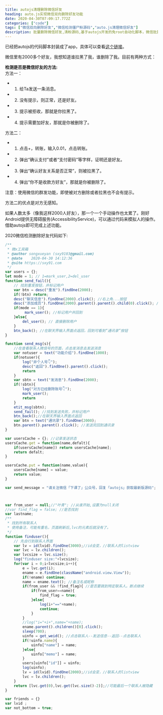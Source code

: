 ```yaml
---
title: autojs清理删除微信好友
heading: auto.js实现微信双向删除好友功能
date: 2020-04-30T07:09:17.772Z
categories: ["code"]
tags: ["微信双向删除好友","微信检测僵尸粉源码","auto.js清理微信好友"]
description: 批量删除微信好友,清粉源码,基于autojs开发的免root自动化脚本，微信批量删除朋友圈脚本,使用auto.js编写的免root运行。autojs微信群自动添加好友。2020微信检测删除好友代码。
---
```



已经把autojs的代码脚本封装成了app，具体可以查看[这个链接](https://www.sxy91.com/posts/wxtool/)。


微信里有2000多个好友，我想知道谁拉黑了我，谁删除了我。目前有两种方式：

**检测是否是微信好友的方法:**  
方法一：  
- 1. 给Ta发送一条消息。
- 2. 没有提示，则正常，还是好友。
- 3. 提示被拒收，那就是你拉黑了。
- 4. 提示需要加好友，那就是你被删除了。

方法二： 
- 1. 点击+，转账，输入0.01，点击转账。
- 2. 弹出“确认支付”或者“支付密码”等字样，证明还是好友。
- 3. 弹出“确认好友关系是否正常”，则被拉黑了。
- 4. 弹出“你不是收款方好友”，那就是你被删除了。

注意：使用微信的群发功能，即使被对方删除或者拉黑也不会有提示。


方法二的优点是对方无感知。

如果人数太多（像我这样2000人好友），那一个一个手动操作也太累了。刚好Android提供无障碍服务(AccessibilityService)，可以通过代码来模拟人的操作。借助autojs即可完成上述功能。


2020微信检测删除好友代码如下:
```javascript
/**
 * 微x工具箱
 * @author songxueyan (sxy9103@gmail.com)
 * @date    2020-04-30 14:12:36
 * @site https://sxy91.com
 */
var users = {};
let mode = 1; // 1=mark_user,2=del_user
function send_fail(){
    // 找到重发按钮，并标记用户
    var btn = desc("重发").findOne(2000);
    if(!btn) return;
    desc("聊天信息").findOne(2000).click(); //右上角...按钮 
    desc("添加成员").findOne(2000).parent().parent().child(0).click(); //通过添加成员找到个人头像并点击
    if(mode == 1){
         mark_user(); //标记用户并回到
    }else{
        del_user(); // 直接删除用户
    }
    btn_back(); //在聊天界输入界面点返回，回到可看到“通讯录”按钮
}

function send_msg(s){
    //在查看联系人微信号的页面，点击发消息去发送消息
    var notuser = text("功能介绍").findOne(1000);
    if(notuser){
        log("非个人号👇");
        desc("返回").findOne().parent().click();
        return
    }
    var sbtn = text("发消息").findOne(2000);
    if(!sbtn){
        log("对方已经删除账号👇");
        mark_user();
        return
    }
    etit_msg(sbtn);
    send_fail(); //找到发送失败，并标记用户
    btn_back();//在聊天界输入界面点返回
    var btn = text("通讯录").findOne(2000); 
    btn.parent().parent().click(); //发送完回到通讯录    
}

var usersCache = {}; //记录发送状态
usersCache.get = function(name,defalt){
    if(usersCache[name]) return usersCache[name];
    return defalt;
}

usersCache.put = function(name,value){
    usersCache[name] = value;
    return value;
}

var send_message = "请关注微信「下课了」公众号，回复「autojs」获取最新版源码";



var from_user = null;//"叶青"; //从谁开始,设置为null关闭
//var find_flag = false; //是否找到
var lastname;
/**
 * 找到所有联系人
 * 使用备注，可能有重名，页面刷新后,lvc的元素后就没有了。
 */
function finduser(){
    // 先自行到联系人界面
    var lv = id(lvid).findOne(3000);//id会变，//联系人的listview
    var lvc = lv.children();
    var lvcsize = lvc.size();
    log("finduser size:"+lvcsize);
    for(var i = 0;i<lvcsize;i++){
        e = lvc.get(i);
        ename = e.findOne(className("android.view.View"));
        if(!ename) continue;
        name = ename.text(); //备注名或昵称
        if(from_user && !find_flag){ //是否要跳到特定联系人。断点继续
            if(from_user==name){
                find_flag = true;
            }else{
                log(i+"=="+name);
                continue;
            }
        }
        //log("i="+i+",name="+name);
        ename.parent().children()[0].click();
        sleep(700);
        uinfo = get_weid(); //点击联系人--发送信息--返回--点击联系人
        if(!uinfo.name){
            uinfo["name"] = name;
        }else{
            uinfo["memo"] = name;
        }
        users[uinfo["id"]] = uinfo;
        log(uinfo);
        lv = id(lvid).findOne(2000);//id会变，//联系人的listview
        lvc = lv.children();
    }
    return [lvc.get(0),lvc.get(lvc.size()-2)];//可能最后一个联系人被隐藏
}

var friends = {}
var lvid ;
var not_bottom = true;
```

